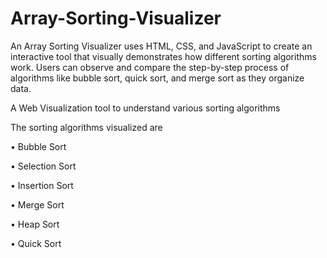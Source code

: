# Array-Sorting-Visualizer
An Array Sorting Visualizer uses HTML, CSS, and JavaScript to create an interactive tool that visually demonstrates how different sorting algorithms work. Users can observe and compare the step-by-step process of algorithms like bubble sort, quick sort, and merge sort as they organize data.

A Web Visualization tool to understand various sorting algorithms

The sorting algorithms visualized are

• Bubble Sort 

• Selection Sort

• Insertion Sort

• Merge Sort

• Heap Sort

• Quick Sort
